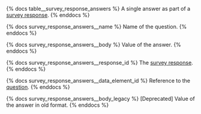 {% docs table__survey_response_answers %}
A single answer as part of a [survey response](#!/source/source.tamanu.tamanu.survey_responses).
{% enddocs %}

{% docs survey_response_answers__name %}
Name of the question.
{% enddocs %}

{% docs survey_response_answers__body %}
Value of the answer.
{% enddocs %}

{% docs survey_response_answers__response_id %}
The [survey response](#!/source/source.tamanu.tamanu.survey_responses).
{% enddocs %}

{% docs survey_response_answers__data_element_id %}
Reference to the [question](#!/source/source.tamanu.tamanu.program_data_elements).
{% enddocs %}

{% docs survey_response_answers__body_legacy %}
[Deprecated] Value of the answer in old format.
{% enddocs %}
